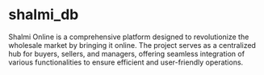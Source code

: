 # shalmi_db
Shalmi Online is a comprehensive platform designed to revolutionize the wholesale market by bringing it online. The project serves as a centralized hub for buyers, sellers, and managers, offering seamless integration of various functionalities to ensure efficient and user-friendly operations.
